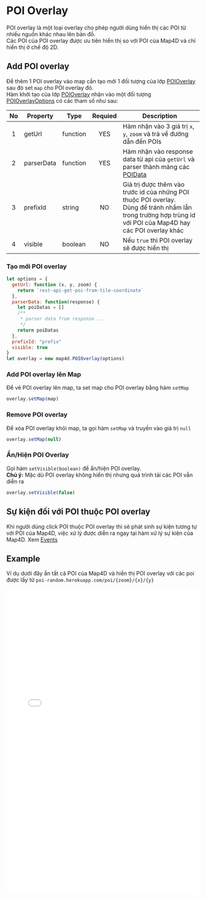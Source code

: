 # POI Overlay

POI overlay là một loại overlay cho phép người dùng hiển thị các POI từ nhiều nguồn khác nhau lên bản đồ.  
Các POI của POI overlay được ưu tiên hiển thị so với POI của Map4D và chỉ hiển thị ở chế độ 2D.

## Add POI overlay

Để thêm 1 POI overlay vào map cần tạo mới 1 đối tượng của lớp [POIOverlay](reference/poi-overlay?id=poioverlay-class) sau đó set `map` cho POI overlay đó.  
Hàm khởi tạo của lớp [POIOverlay](reference/poi-overlay?id=poioverlay-class) nhận vào một đối tượng [POIOverlayOptions](reference/poi-overlay?id=poioverlayoptions-interface) có các tham số như sau:

| No | Property   | Type     | Requied | Description                                                                                                                                                    |
|:--:|------------|----------|:-------:|----------------------------------------------------------------------------------------------------------------------------------------------------------------|
|  1 | getUrl     | function |   YES   | Hàm nhận vào 3 giá trị `x`, `y`, `zoom` và trả về đường dẫn đến POIs                                                                                           |
|  2 | parserData | function |   YES   | Hàm nhận vào response data từ api của `getUrl` và parser thành mảng các [POIData](/reference/poi-overlay?id=poidata-interface)                                 |
|  3 | prefixId   | string   |    NO   | Giá trị được thêm vào trước id của những POI thuộc POI overlay.<br>Dùng để tránh nhầm lẫn trong trường hợp trùng id với POI của Map4D hay các POI overlay khác |
|  4 | visible    | boolean  |    NO   | Nếu `true` thì POI overlay sẽ được hiển thị                                                                                                                    |


### Tạo mới POI overlay

```js
let options = {
  getUrl: function (x, y, zoom) {
    return `rest-api-get-poi-from-tile-coordinate`
  },
  parserData: function(response) {
    let poiDatas = []
    /**
     * parser data from response ...
     */
    return poiDatas
  },
  prefixId: "prefix"
  visible: true
}
let overlay = new map4d.POIOverlay(options)
```

### Add POI overlay lên Map

Để vẽ POI overlay lên map, ta set map cho POI overlay bằng hàm `setMap`

```js
overlay.setMap(map)
```

### Remove POI overlay

Để xóa POI overlay khỏi map, ta gọi hàm `setMap` và truyền vào giá trị `null`

```js
overlay.setMap(null)
```

### Ẩn/Hiện POI Overlay

Gọi hàm `setVisible(boolean)` để ẩn/hiện POI overlay.  
**Chú ý:** Mặc dù POI overlay không hiển thị nhưng quá trình tải các POI vẫn diễn ra

```js
overlay.setVisible(false)
```

## Sự kiện đối với POI thuộc POI overlay

Khi người dùng click POI thuộc POI overlay thì sẽ phát sinh sự kiện tương tự với POI của Map4D, việc xử lý được diễn ra ngay tại hàm xử lý sự kiện của Map4D. Xem [Events](/guides/map-events)

## Example

Ví dụ dưới đây ẩn tất cả POI của Map4D và hiển thị POI overlay với các poi được lấy từ `poi-random.herokuapp.com/poi/{zoom}/{x}/{y}`

<iframe width="100%" height="800" src="//jsfiddle.net/huydang/w1qhzonk/embedded/" allowfullscreen="allowfullscreen" allowpaymentrequest frameborder="0"></iframe>